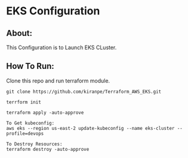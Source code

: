 # EKS Configuration

About:
------
  This Configuration is to Launch EKS CLuster.
 
How To Run:
-----------
  Clone this repo and run terraform module.
  
    git clone https://github.com/kiranpe/Terraform_AWS_EKS.git
    
    terrform init
    
    terraform apply -auto-approve
    
    To Get kubeconfig:
    aws eks --region us-east-2 update-kubeconfig --name eks-cluster --profile=devops
    
    To Destroy Resources:
    terraform destroy -auto-approve
